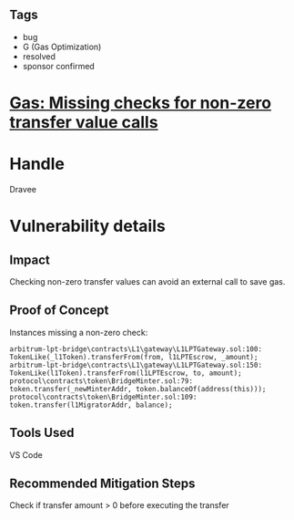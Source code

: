 ## Tags

- bug
- G (Gas Optimization)
- resolved
- sponsor confirmed

# [Gas: Missing checks for non-zero transfer value calls](https://github.com/code-423n4/2022-01-livepeer-findings/issues/141) 

# Handle

Dravee


# Vulnerability details

## Impact
Checking non-zero transfer values can avoid an external call to save gas.

## Proof of Concept
Instances missing a non-zero check:
```
arbitrum-lpt-bridge\contracts\L1\gateway\L1LPTGateway.sol:100:            TokenLike(_l1Token).transferFrom(from, l1LPTEscrow, _amount);
arbitrum-lpt-bridge\contracts\L1\gateway\L1LPTGateway.sol:150:            TokenLike(l1Token).transferFrom(l1LPTEscrow, to, amount);
protocol\contracts\token\BridgeMinter.sol:79:        token.transfer(_newMinterAddr, token.balanceOf(address(this)));
protocol\contracts\token\BridgeMinter.sol:109:        token.transfer(l1MigratorAddr, balance); 
```

## Tools Used
VS Code

## Recommended Mitigation Steps
Check if transfer amount > 0 before executing the transfer

